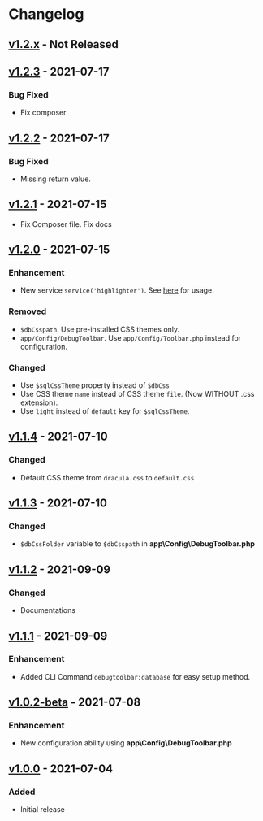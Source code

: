 # Changelog

## [v1.2.x](https://github.com/nfaiz/ci4-debug-toolbar/compare/v1.2.3...v1.2.x) - Not Released


## [v1.2.3](https://github.com/nfaiz/ci4-debug-toolbar/compare/v1.2.2...v1.2.3) - 2021-07-17

### Bug Fixed
- Fix composer

## [v1.2.2](https://github.com/nfaiz/ci4-debug-toolbar/compare/v1.2.1...v1.2.2) - 2021-07-17

### Bug Fixed
- Missing return value.

## [v1.2.1](https://github.com/nfaiz/ci4-debug-toolbar/compare/v1.2.0...v1.2.1) - 2021-07-15

- Fix Composer file. Fix docs

## [v1.2.0](https://github.com/nfaiz/ci4-debug-toolbar/compare/v1.1.4...v1.2.0) - 2021-07-15

### Enhancement

- New service `service('highlighter')`. See [here](README.md#utilities) for usage.

### Removed

- `$dbCsspath`. Use pre-installed CSS themes only.
- `app/Config/DebugToolbar`. Use `app/Config/Toolbar.php` instead for configuration.

### Changed

- Use `$sqlCssTheme` property instead of `$dbCss`
- Use CSS theme `name` instead of CSS theme `file`. (Now WITHOUT .css extension).
- Use `light` instead of `default` key for `$sqlCssTheme`.


## [v1.1.4](https://github.com/nfaiz/ci4-debug-toolbar/compare/v1.1.3...v1.1.4) - 2021-07-10

### Changed

- Default CSS theme from `dracula.css` to `default.css`


## [v1.1.3](https://github.com/nfaiz/ci4-debug-toolbar/compare/v1.1.2...v1.1.3) - 2021-07-10

### Changed

- `$dbCssFolder` variable to `$dbCsspath` in **app\Config\DebugToolbar.php**


## [v1.1.2](https://github.com/nfaiz/ci4-debug-toolbar/compare/v1.1.1...v1.1.2) - 2021-09-09

### Changed

- Documentations


## [v1.1.1](https://github.com/nfaiz/ci4-debug-toolbar/compare/v1.0.2-beta...v1.1.1) - 2021-09-09

### Enhancement

- Added CLI Command `debugtoolbar:database` for easy setup method.


## [v1.0.2-beta](https://github.com/nfaiz/ci4-debug-toolbar/compare/v1.0.0...v1.0.2-beta) - 2021-07-08

### Enhancement

- New configuration ability using **app\Config\DebugToolbar.php**


## [v1.0.0](https://github.com/nfaiz/ci4-debug-toolbar/releases/tag/v1.0.0) - 2021-07-04

### Added

- Initial release
